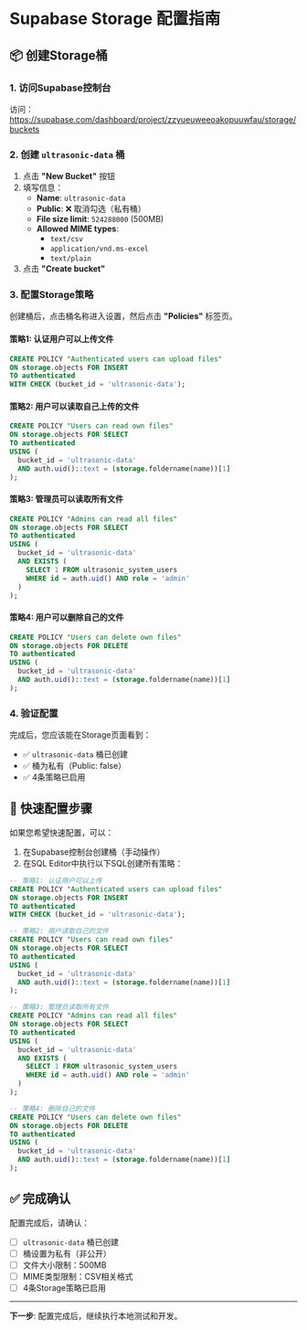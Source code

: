 # Supabase Storage 配置指南

## 📦 创建Storage桶

### 1. 访问Supabase控制台
访问：https://supabase.com/dashboard/project/zzyueuweeoakopuuwfau/storage/buckets

### 2. 创建 `ultrasonic-data` 桶

1. 点击 **"New Bucket"** 按钮
2. 填写信息：
   - **Name**: `ultrasonic-data`
   - **Public**: ❌ 取消勾选（私有桶）
   - **File size limit**: `524288000` (500MB)
   - **Allowed MIME types**: 
     - `text/csv`
     - `application/vnd.ms-excel`
     - `text/plain`
3. 点击 **"Create bucket"**

### 3. 配置Storage策略

创建桶后，点击桶名称进入设置，然后点击 **"Policies"** 标签页。

#### 策略1: 认证用户可以上传文件
```sql
CREATE POLICY "Authenticated users can upload files"
ON storage.objects FOR INSERT
TO authenticated
WITH CHECK (bucket_id = 'ultrasonic-data');
```

#### 策略2: 用户可以读取自己上传的文件
```sql
CREATE POLICY "Users can read own files"
ON storage.objects FOR SELECT
TO authenticated
USING (
  bucket_id = 'ultrasonic-data' 
  AND auth.uid()::text = (storage.foldername(name))[1]
);
```

#### 策略3: 管理员可以读取所有文件
```sql
CREATE POLICY "Admins can read all files"
ON storage.objects FOR SELECT
TO authenticated
USING (
  bucket_id = 'ultrasonic-data' 
  AND EXISTS (
    SELECT 1 FROM ultrasonic_system_users 
    WHERE id = auth.uid() AND role = 'admin'
  )
);
```

#### 策略4: 用户可以删除自己的文件
```sql
CREATE POLICY "Users can delete own files"
ON storage.objects FOR DELETE
TO authenticated
USING (
  bucket_id = 'ultrasonic-data' 
  AND auth.uid()::text = (storage.foldername(name))[1]
);
```

### 4. 验证配置

完成后，您应该能在Storage页面看到：
- ✅ `ultrasonic-data` 桶已创建
- ✅ 桶为私有（Public: false）
- ✅ 4条策略已启用

## 🎯 快速配置步骤

如果您希望快速配置，可以：

1. 在Supabase控制台创建桶（手动操作）
2. 在SQL Editor中执行以下SQL创建所有策略：

```sql
-- 策略1: 认证用户可以上传
CREATE POLICY "Authenticated users can upload files"
ON storage.objects FOR INSERT
TO authenticated
WITH CHECK (bucket_id = 'ultrasonic-data');

-- 策略2: 用户读取自己的文件
CREATE POLICY "Users can read own files"
ON storage.objects FOR SELECT
TO authenticated
USING (
  bucket_id = 'ultrasonic-data' 
  AND auth.uid()::text = (storage.foldername(name))[1]
);

-- 策略3: 管理员读取所有文件
CREATE POLICY "Admins can read all files"
ON storage.objects FOR SELECT
TO authenticated
USING (
  bucket_id = 'ultrasonic-data' 
  AND EXISTS (
    SELECT 1 FROM ultrasonic_system_users 
    WHERE id = auth.uid() AND role = 'admin'
  )
);

-- 策略4: 删除自己的文件
CREATE POLICY "Users can delete own files"
ON storage.objects FOR DELETE
TO authenticated
USING (
  bucket_id = 'ultrasonic-data' 
  AND auth.uid()::text = (storage.foldername(name))[1]
);
```

## ✅ 完成确认

配置完成后，请确认：
- [ ] `ultrasonic-data` 桶已创建
- [ ] 桶设置为私有（非公开）
- [ ] 文件大小限制：500MB
- [ ] MIME类型限制：CSV相关格式
- [ ] 4条Storage策略已启用

---

**下一步**: 配置完成后，继续执行本地测试和开发。

